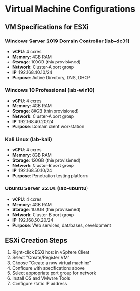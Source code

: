 # Virtual Machine Configurations

## VM Specifications for ESXi

### Windows Server 2019 Domain Controller (lab-dc01)
- **vCPU**: 4 cores
- **Memory**: 4GB RAM
- **Storage**: 100GB (thin provisioned)
- **Network**: Cluster-A port group
- **IP**: 192.168.40.10/24
- **Purpose**: Active Directory, DNS, DHCP

### Windows 10 Professional (lab-win10)
- **vCPU**: 4 cores
- **Memory**: 4GB RAM
- **Storage**: 80GB (thin provisioned)
- **Network**: Cluster-A port group
- **IP**: 192.168.40.20/24
- **Purpose**: Domain client workstation

### Kali Linux (lab-kali)
- **vCPU**: 4 cores
- **Memory**: 8GB RAM
- **Storage**: 120GB (thin provisioned)
- **Network**: Cluster-B port group
- **IP**: 192.168.50.10/24
- **Purpose**: Penetration testing platform

### Ubuntu Server 22.04 (lab-ubuntu)
- **vCPU**: 4 cores
- **Memory**: 4GB RAM
- **Storage**: 100GB (thin provisioned)
- **Network**: Cluster-B port group
- **IP**: 192.168.50.20/24
- **Purpose**: Web services, databases, development

## ESXi Creation Steps

1. Right-click ESXi host in vSphere Client
2. Select "Create/Register VM"
3. Choose "Create a new virtual machine"
4. Configure with specifications above
5. Select appropriate port group for network
6. Install OS and VMware Tools
7. Configure static IP address
